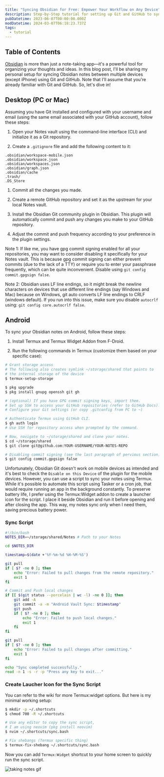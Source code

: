```yaml
---
title: "Syncing Obsidian for Free: Empower Your Workflow on Any Device"
description: Step-by-Step tutorial for setting up Git and GitHub to sync Obsidian notes between multiple devices for free.
pubDatetime: 2023-06-07T00:00:00.000Z
modDatetime: 2024-03-07T06:18:23.737Z
tags:
  - tutorial
---
```


## Table of Contents

[Obsidian](https://obsidian.md/) is more than just a note-taking app—it's a powerful tool for organizing your thoughts and ideas. In this blog post, I'll be sharing my personal setup for syncing Obsidian notes between multiple devices (except iPhone) using Git and GitHub. Note that I'll assume that you're already familiar with Git and GitHub. So, let's dive in!

## Desktop (PC or Mac)

Assuming you have Git installed and configured with your username and email (using the same email associated with your GitHub account), follow these steps:

1. Open your Notes vault using the command-line interface (CLI) and initialize it as a Git repository.

2. Create a `.gitignore` file and add the following content to it:

```plaintext
.obsidian/workspace-mobile.json
.obsidian/workspace.json
.obsidian/workspaces.json
.obsidian/graph.json
.obsidian/cache
.trash/
.DS_Store
```

1. Commit all the changes you made.

2. Create a remote GitHub repository and set it as the upstream for your local Notes vault.

3. Install the Obsidian Git community plugin in Obsidian. This plugin will automatically commit and push any changes you make to your GitHub repository.
4. Adjust the commit and push frequency according to your preference in the plugin settings.

Note 1: If like me, you have gpg commit signing enabled for all your repositories, you may want to consider disabling it specifically for your Notes vault. This is because gpg commit signing can either prevent commits (due to the lack of a TTY) or require you to enter your passphrase frequently, which can be quite inconvenient. Disable using `git config commit.gpgsign false`.

Note 2: Obsidian uses LF line endings, so it might break the newline characters on devices that use different line endings (say Windows and Mac) because on Windows, git auto converts LF line endings to CRLF (windows default). If you run into this issue, make sure you disable `autocrlf` using: `git config core.autocrlf false`.

## Android

To sync your Obsidian notes on Android, follow these steps:

1. Install Termux and Termux Widget Addon from F-Droid.

2. Run the following commands in Termux (customize them based on your specific case):

```bash
# Grant storage access
# The following also creates symlink ~/storage/shared that points to
# the internal storage of the device
$ termux-setup-storage

$ pkg upgrade
$ pkg install gnupg openssh git gh

# (optional) If you have GPG commit signing keys, import them.
# Set up SSH to access your GitHub repositories (refer to GitHub Docs).
# Configure your Git settings (or copy .gitconfig from PC to ~)

# Authenticate Termux using GitHub CLI.
$ gh auth login
# Use SSH for repository access when prompted by the command.

# Now, navigate to ~/storage/shared and clone your notes.
$ cd ~/storage/shared
$ git clone git@github.com:YOUR-USERNAME/YOUR-NOTES-REPO

# Disabling commit signing (see the last paragraph of pervious section)
$ git config commit.gpgsign false
```

Unfortunately, Obsidian Git doesn't work on mobile devices as intended and it's best to check the `Disable on this Device` of the plugin for the mobile devices. However, you can use a script to sync your notes using Termux. While it's possible to automate this script using Tasker or a cron job, that would require running an app in the background constantly. To preserve battery life, I prefer using the Termux:Widget addon to create a launcher icon for the script. I place it beside Obsidian and run it before opening and after closing the app. This way, my notes sync only when I need them, saving precious battery power.

### Sync Script

```bash
#!/bin/bash
NOTES_DIR=~/storage/shared/Notes # Path to your Notes

cd $NOTES_DIR

timestamp=$(date +'%Y-%m-%d %H-%M-%S')

git pull
if [ $? -ne 0 ]; then
    echo "Error: Failed to pull changes from the remote repository."
    exit 1
fi

# Commit and Push local changes
if [[ $(git status --porcelain | wc -l) -ne 0 ]]; then
    git add -A
    git commit -a -m "Android Vault Sync: $timestamp"
    git push
    if [ $? -ne 0 ]; then
        echo "Error: Failed to push local changes."
        exit 1
    fi
fi

git pull
if [ $? -ne 0 ]; then
    echo "Error: Failed to pull changes after committing."
    exit 1
fi

echo "Sync completed successfully."
read -n 1 -s -r -p "Press any key to exit..."
```

### Create Laucher Icon for the Sync Script

You can refer to the wiki for more Termux:widget options. But here is my minimal working setup:

```bash
$ mkdir -p ~/.shortcuts
$ chmod 700 -R ~/.shortcuts

# Use any editor to copy the sync script,
# I am using neovim (pkg install neovim)
$ nvim ~/.shortcuts/sync.bash

# Fix shebangs (Termux specific thing)
$ termux-fix-shebang ~/.shortcuts/sync.bash
```

Now you can add `Termux:Widget` shortcut to your home screen to quickly run the sync script.

![taking notes gif](https://media.tenor.com/hph-YFUYCvUAAAAC/my-hero-academia-izuku.gif)
